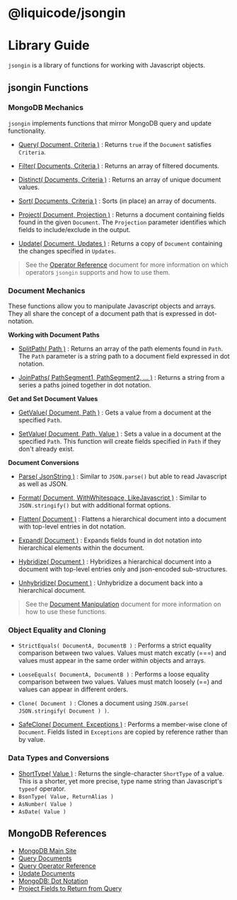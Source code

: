 # @liquicode/jsongin


# Library Guide

`jsongin` is a library of functions for working with Javascript objects.


jsongin Functions
---------------------------------------------------------------------


### MongoDB Mechanics

`jsongin` implements functions that mirror MongoDB query and update functionality.

- [Query( Document, Criteria )](guides/jsongin/Query.md)
  : Returns `true` if the `Document` satisfies `Criteria`.

- [Filter( Documents, Criteria )](guides/jsongin/Filter.md)
  : Returns an array of filtered documents.

- [Distinct( Documents, Criteria )](guides/jsongin/Distinct.md)
  : Returns an array of unique document values.

- [Sort( Documents, Criteria )](guides/jsongin/Sort.md)
  : Sorts (in place) an array of documents.

- [Project( Document, Projection )](guides/jsongin/Project.md)
  : Returns a document containing fields found in the given `Document`.
  The `Projection` parameter identifies which fields to include/exclude in the output.

- [Update( Document, Updates )](guides/jsongin/Update.md)
  : Returns a copy of `Document` containing the changes specified in `Updates`.

> See the [Operator Reference](guides/Operator-Reference.md) document for more information on which
  operators `jsongin` supports and how to use them.


### Document Mechanics

These functions allow you to manipulate Javascript objects and arrays.
They all share the concept of a document path that is expressed in dot-notation.

**Working with Document Paths**

- [SplitPath( Path )](guides/jsongin/SplitPath.md)
  : Returns an array of the path elements found in `Path`.
  The `Path` parameter is a string path to a document field expressed in dot notation.

- [JoinPaths( PathSegment1, PathSegment2, ... )](guides/jsongin/JoinPaths.md)
  : Returns a string from a series a paths joined together in dot notation.

**Get and Set Document Values**

- [GetValue( Document, Path )](guides/jsongin/GetValue.md)
  : Gets a value from a document at the specified `Path`.

- [SetValue( Document, Path, Value )](guides/jsongin/SetValue.md)
  : Sets a value in a document at the specified `Path`.
  This function will create fields specified in `Path` if they don't already exist.

**Document Conversions**

- [Parse( JsonString )](guides/jsongin/Parse.md)
  : Similar to `JSON.parse()` but able to read Javascript as well as JSON.

- [Format( Document, WithWhitespace, LikeJavascript )](guides/jsongin/Format.md)
  : Similar to `JSON.stringify()` but with additional format options.

- [Flatten( Document )](guides/jsongin/Flatten.md)
  : Flattens a hierarchical document into a document with top-level entries in dot notation.

- [Expand( Document )](guides/jsongin/Expand.md)
  : Expands fields found in dot notation into hierarchical elements within the document.

- [Hybridize( Document )](guides/jsongin/Hybridize.md)
  : Hybridizes a hierarchical document into a document with top-level entries only and json-encoded sub-structures.

- [Unhybridize( Document )](guides/jsongin/Unhybridize.md)
  : Unhybridize a document back into a hierarchical document.

> See the [Document Manipulation](guides/Document-Manipulation.md) document for more information on how to use these functions.


### Object Equality and Cloning

- `StrictEquals( DocumentA, DocumentB )`
  : Performs a strict equality comparison between two values.
  Values must match excatly (===) and values must appear in the same order within objects and arrays.

- `LooseEquals( DocumentA, DocumentB )`
  : Performs a loose equality comparison between two values.
  Values must match loosely (==) and values can appear in different orders.

- `Clone( Document )`
  : Clones a document using `JSON.parse( JSON.stringify( Document ) )`.

- [SafeClone( Document, Exceptions )](guides/jsongin/SafeClone.md)
  : Performs a member-wise clone of `Document`.
  Fields listed in `Exceptions` are copied by reference rather than by value.


### Data Types and Conversions

- [ShortType( Value )](guides/jsongin/ShortType.md)
  : Returns the single-character `ShortType` of a value.
  This is a shorter, yet more precise, type name string than Javascript's `typeof` operator.
- `BsonType( Value, ReturnAlias )`
- `AsNumber( Value )`
- `AsDate( Value )`


MongoDB References
---------------------------------------------------------------------

- [MongoDB Main Site](https://www.mongodb.com/)
- [Query Documents](https://www.mongodb.com/docs/manual/tutorial/query-documents/)
- [Query Operator Reference](https://www.mongodb.com/docs/manual/reference/operator/query/)
- [Update Documents](https://www.mongodb.com/docs/manual/tutorial/update-documents/)
- [MongoDB: Dot Notation](https://www.mongodb.com/docs/manual/core/document/#std-label-document-dot-notation)
- [Project Fields to Return from Query](https://www.mongodb.com/docs/manual/tutorial/project-fields-from-query-results/)

